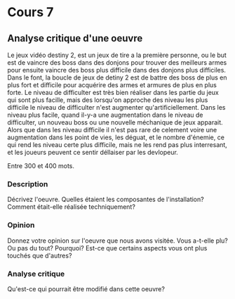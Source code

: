 # Cours 7
## Analyse critique d'une oeuvre

Le jeux vidéo destiny 2, est un jeux de tire a la première personne, ou le but est de vaincre des boss dans des donjons pour trouver des meilleurs armes pour ensuite vaincre des boss plus difficile dans des donjons plus difficiles. Dans le font, la boucle de jeux de detiny 2 est de battre des boss de plus en plus fort et difficile pour acquérire des armes et armures de plus en plus forte. Le niveau de difficulter est très bien réaliser dans les partie du jeux qui sont plus facille, mais des lorsqu'on approche des niveau les plus difficile le niveau de difficulter n'est augmenter qu'artificiellement. Dans les niveau plus facile, quand il-y-a une augmentation dans le niveau de difficulter, un nouveau boss ou une nouvelle méchanique de jeux apparait. Alors que dans les niveau difficile il n'est pas rare de celement voire une augmentation dans les point de vies, les déguat, et le nombre d'énemie, ce qui rend les niveau certe plus difficile, mais ne les rend pas plus interresant, et les joueurs peuvent ce sentir déllaiser par les devlopeur. 

Entre 300 et 400 mots. 

### Description
Décrivez l'oeuvre. Quelles étaient les composantes de l'installation? Comment était-elle réalisée techniquement? 

### Opinion
Donnez votre opinion sur l'oeuvre que nous avons visitée. Vous a-t-elle plu? Ou pas du tout? Pourquoi? Est-ce que certains aspects vous ont plus touchés que d'autres? 

### Analyse critique
Qu'est-ce qui pourrait être modifié dans cette oeuvre? 
